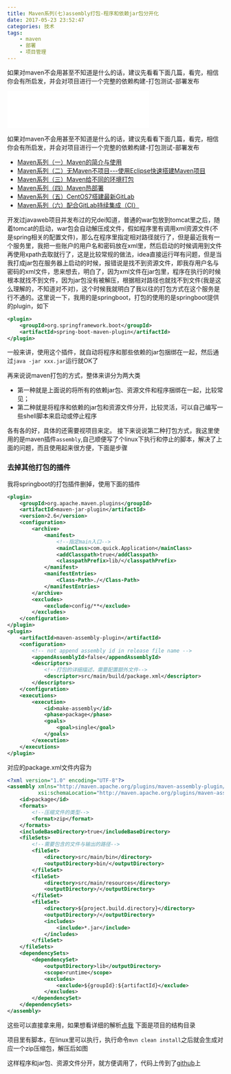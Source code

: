 ```yaml
---
title: Maven系列(七)assembly打包-程序和依赖jar包分开化
date: 2017-05-23 23:52:47
categories: 技术
tags:
	- maven
	- 部署
	- 项目管理
---
```


如果对maven不会用甚至不知道是什么的话，建议先看看下面几篇，看完，相信你会有所启发，并会对项目进行一个完整的依赖构建-打包测试-部署发布

<!--more-->

<iframe frameborder="no" border="0" marginwidth="0" marginheight="0" width=330 height=86 src="//music.163.com/outchain/player?type=2&id=299036&auto=1&height=66"></iframe>

如果对maven不会用甚至不知道是什么的话，建议先看看下面几篇，看完，相信你会有所启发，并会对项目进行一个完整的依赖构建-打包测试-部署发布

- [Maven系列（一）Maven的简介与使用](http://blog.csdn.net/qqhjqs/article/details/46963495)
- [Maven系列（二）无Maven不项目---使用Eclipse快速搭建Maven项目 ](http://blog.csdn.net/qqhjqs/article/details/47045585)
- [Maven系列（三）Maven给不同的环境打包 ](http://blog.csdn.net/qqhjqs/article/details/53495535)
- [Maven系列（四）Maven热部署 ](http://blog.csdn.net/qqhjqs/article/details/51594583 )
- [Maven系列（五）CentOS7搭建最新GitLab ](http://blog.csdn.net/qqHJQS/article/details/52950147)
- [Maven系列（六）配合GitLab持续集成（CI）](http://blog.csdn.net/qqHJQS/article/details/53561541)

开发过javaweb项目并发布过的兄dei知道，普通的war包放到tomcat里之后，随着tomcat的启动，war包会自动解压成文件，假如程序里有调用xml资源文件(不是spring相关的配置文件)，那么在程序里指定相对路径就行了，但是最近我有一个服务里，我把一些账户的用户名和密码放在xml里，然后启动的时候调用到文件再使用xpath去取就行了，这是比较常规的做法，idea直接运行咩有问题，但是当我打成jar包在服务器上启动的时候，报错说是找不到资源文件，即我存用户名与密码的xml文件，思来想去，明白了，因为xml文件在jar包里，程序在执行的时候根本就找不到文件，因为jar包没有被解压，根据相对路径也就找不到文件(我是这么理解的，不知道对不对)，这个时候我就明白了我以往的打包方式在这个服务是行不通的。这里说一下，我用的是springboot，打包的使用的是springboot提供的plugin，如下
```xml
<plugin>
    <groupId>org.springframework.boot</groupId>
    <artifactId>spring-boot-maven-plugin</artifactId>
</plugin>
```
一般来讲，使用这个插件，就自动将程序和那些依赖的jar包捆绑在一起，然后通过`java -jar xxx.jar`运行就OK了

再来说说maven打包的方式，整体来讲分为两大类

- 第一种就是上面说的将所有的依赖jar包、资源文件和程序捆绑在一起，比较常见；
- 第二种就是将程序和依赖的jar包和资源文件分开，比较灵活，可以自己编写一些shell脚本来启动或停止程序

各有各的好，具体的还需要视项目来定。
接下来说说第二种打包方式，我这里使用的是maven插件`assembly`,自己顺便写了个linux下执行和停止的脚本，解决了上面的问题，而且使用起来很方便，下面是步骤

### 去掉其他打包的插件

我将springboot的打包插件删掉，使用下面的插件
```xml
<plugin>
    <groupId>org.apache.maven.plugins</groupId>
    <artifactId>maven-jar-plugin</artifactId>
    <version>2.6</version>
    <configuration>
        <archive>
            <manifest>
                <!--指定main入口-->
                <mainClass>com.quick.Application</mainClass>
                <addClasspath>true</addClasspath>
                <classpathPrefix>lib/</classpathPrefix>
            </manifest>
            <manifestEntries>
                <Class-Path>./</Class-Path>
            </manifestEntries>
        </archive>
        <excludes>
            <exclude>config/**</exclude>
        </excludes>
    </configuration>
</plugin>
<plugin>
    <artifactId>maven-assembly-plugin</artifactId>
    <configuration>
        <!-- not append assembly id in release file name -->
        <appendAssemblyId>false</appendAssemblyId>
        <descriptors>
            <!--打包的详细描述，需要配置额外文件-->
            <descriptor>src/main/build/package.xml</descriptor>
        </descriptors>
    </configuration>
    <executions>
        <execution>
            <id>make-assembly</id>
            <phase>package</phase>
            <goals>
                <goal>single</goal>
            </goals>
        </execution>
    </executions>
</plugin>
```
对应的package.xml文件内容为
```xml
<?xml version="1.0" encoding="UTF-8"?>
<assembly xmlns="http://maven.apache.org/plugins/maven-assembly-plugin/assembly/1.1.3" xmlns:xsi="http://www.w3.org/2001/XMLSchema-instance"
          xsi:schemaLocation="http://maven.apache.org/plugins/maven-assembly-plugin/assembly/1.1.3 http://maven.apache.org/xsd/assembly-1.1.3.xsd">
    <id>package</id>
    <formats>
        <!--压缩文件的类型-->
        <format>zip</format>
    </formats>
    <includeBaseDirectory>true</includeBaseDirectory>
    <fileSets>
        <!--需要包含的文件与输出的路径-->
        <fileSet>
            <directory>src/main/bin</directory>
            <outputDirectory>bin/</outputDirectory>
        </fileSet>
        <fileSet>
            <directory>src/main/resources</directory>
            <outputDirectory>/</outputDirectory>
        </fileSet>
        <fileSet>
            <directory>${project.build.directory}</directory>
            <outputDirectory>/</outputDirectory>
            <includes>
                <include>*.jar</include>
            </includes>
        </fileSet>
    </fileSets>
    <dependencySets>
        <dependencySet>
            <outputDirectory>lib</outputDirectory>
            <scope>runtime</scope>
            <excludes>
                <exclude>${groupId}:${artifactId}</exclude>
            </excludes>
        </dependencySet>
    </dependencySets>
</assembly>
```
这些可以直接拿来用，如果想看详细的解析[点我](http://maven.apache.org/plugins/maven-assembly-plugin/assembly.html#)
下面是项目的结构目录

项目里有脚本，在linux里可以执行，执行命令`mvn clean install`之后就会生成对应一个zip压缩包，解压后如图

这样程序和jar包、资源文件分开，就方便调用了，代码上传到了[github](https://github.com/vector4wang/springbootquick/tree/package-assembly)上